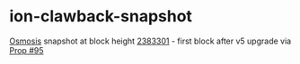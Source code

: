 # ion-clawback-snapshot
[Osmosis](https://osmosis.zone/) snapshot at block height [2383301](https://www.mintscan.io/osmosis/blocks/2383301) - first block after v5 upgrade via [Prop #95](https://www.mintscan.io/osmosis/proposals/95)
